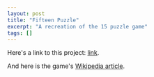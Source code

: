 ```yaml
---
layout: post
title: "Fifteen Puzzle"
excerpt: "A recreation of the 15 puzzle game"
tags: []
---
```


Here's a link to this project: [link](http://tonykle.github.io/allProjects/15puzz).

And here is the game's [Wikipedia article](http://en.wikipedia.org/wiki/15_puzzle).
